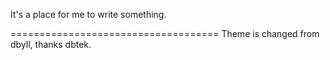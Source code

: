 It's a place for me to write something.





====================================
Theme is changed from dbyll, thanks dbtek.
